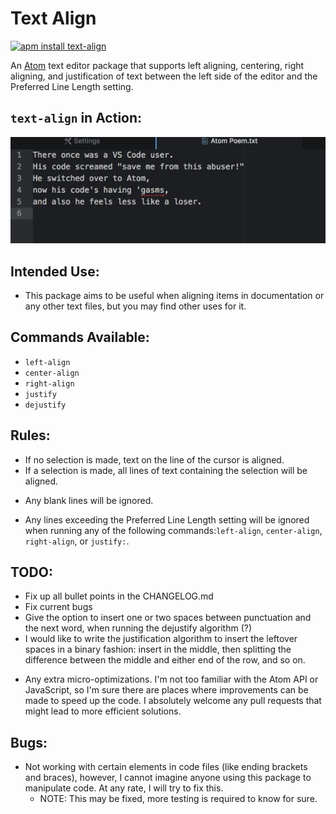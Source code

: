 # Text Align

[![apm install text-align](https://apm-badges.herokuapp.com/apm/text-align.svg)](https://atom.io/packages/text-align)

An [Atom](https://atom.io) text editor package that supports left aligning,
centering, right aligning, and justification of text between the left side of
the editor and the Preferred Line Length setting.

## `text-align` in Action:

![Action](./misc/text-align.gif)

## Intended Use:

* This package aims to be useful when aligning items in documentation or
  any other text files, but you may find other uses for it.

## Commands Available:

- `left-align`    
- `center-align`
- `right-align`
- `justify`
- `dejustify`

## Rules:

* If no selection is made, text on the line of the cursor is aligned.  
* If a selection is made, all lines of text containing the selection
  will be aligned.
- Any blank lines will be ignored.
* Any lines exceeding the Preferred Line Length setting will be ignored when
  running any of the following commands:`left-align`, `center-align`,
  `right-align`, or `justify:`.  

## TODO:

- Fix up all bullet points in the CHANGELOG.md
- Fix current bugs
- Give the option to insert one or two spaces between punctuation and the next
  word, when running the dejustify algorithm (?)
- I would like to write the justification algorithm to insert the leftover
  spaces in a binary fashion: insert in the middle, then splitting the
  difference between the middle and either end of the row, and so on.
* Any extra micro-optimizations.  I'm not too familiar with the Atom API or
  JavaScript, so I'm sure there are places where improvements can be made to
  speed up the code.  I absolutely welcome any pull requests that might lead to
  more efficient solutions.

## Bugs:

* Not working with certain elements in code files (like ending brackets and
  braces), however, I cannot imagine anyone using this package to manipulate
  code.  At any rate, I will try to fix this.
    - NOTE: This may be fixed, more testing is required to know for sure.

